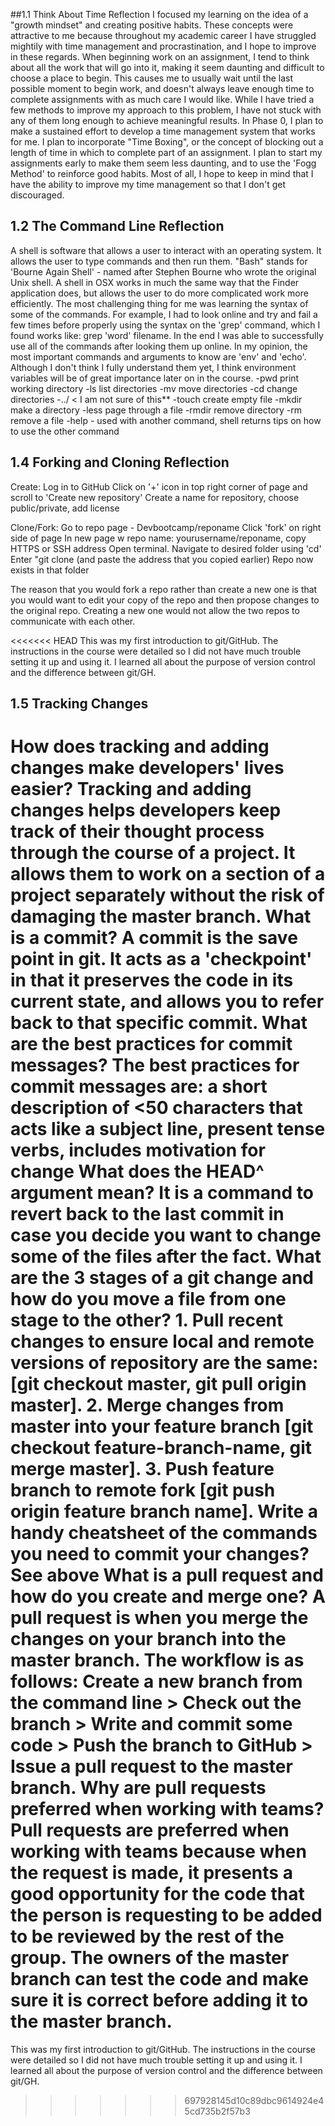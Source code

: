 ##1.1 Think About Time Reflection
I focused my learning on the idea of a "growth mindset" and creating positive habits. These concepts were attractive to me because throughout my academic career I have struggled mightily with time management and procrastination, and I hope to improve in these regards. When beginning work on an assignment, I tend to think about all the work that will go into it, making it seem daunting and difficult to choose a place to begin. This causes me to usually wait until the last possible moment to begin work, and doesn't always leave enough time to complete assignments with as much care I would like. While I have tried a few methods to improve my approach to this problem, I have not stuck with any of them long enough to achieve meaningful results. In Phase 0, I plan to make a sustained effort to develop a time management system that works for me. I plan to incorporate "Time Boxing", or the concept of blocking out a length of time in which to complete part of an assignment. I plan to start my assignments early to make them seem less daunting, and to use the 'Fogg Method' to reinforce good habits. Most of all, I hope to keep in mind that I have the ability to improve my time management so that I don't get discouraged.
## 1.2 The Command Line Reflection

A shell is software that allows a user to interact with an operating system. It allows the user to type commands and then run them. "Bash" stands for 'Bourne Again Shell' - named after Stephen Bourne who wrote the original Unix shell. A shell in OSX works in much the same way that the Finder application does, but allows the user to do more complicated work more efficiently.
The most challenging thing for me was learning the syntax of some of the commands. For example, I had to look online and try and fail a few times before properly using the syntax on the 'grep' command, which I found works like: grep 'word' filename. In the end I was able to successfully use all of the commands after looking them up online.
In my opinion, the most important commands and arguments to know are 'env' and 'echo'. Although I don't think I fully understand them yet, I think environment variables will be of great importance later on in the course.
-pwd print working directory
-ls list directories
-mv move directories
-cd change directories
-../ < I am not sure of this**
-touch create empty file
-mkdir make a directory
-less page through a file
-rmdir remove directory
-rm remove a file
-help - used with another command, shell returns tips on how to use the other command
## 1.4 Forking and Cloning Reflection
Create:
Log in to GitHub
Click on '+' icon in top right corner of page and scroll to 'Create new repository'
Create a name for repository, choose public/private, add license

Clone/Fork:
Go to repo page - Devbootcamp/reponame
Click 'fork' on right side of page
In new page w repo name: yourusername/reponame, copy HTTPS or SSH address
Open terminal. Navigate to desired folder using 'cd'
Enter "git clone (and paste the address that you copied earlier)
Repo now exists in that folder

The reason that you would fork a repo rather than create a new one is that you would want to edit your copy of the repo and then propose changes to the original repo. Creating a new one would not allow the two repos to communicate with each other.

<<<<<<< HEAD
This was my first introduction to git/GitHub. The instructions in the course were detailed so I did not have much trouble setting it up and using it. I learned all about the purpose of version control and the difference between git/GH.
## 1.5 Tracking Changes
How does tracking and adding changes make developers' lives easier? Tracking and adding changes helps developers keep track of their thought process through the course of a project. It allows them to work on a section of a project separately without the risk of damaging the master branch.
What is a commit? A commit is the save point in git. It acts as a 'checkpoint' in that it preserves the code in its current state, and allows you to refer back to that specific commit.
What are the best practices for commit messages? The best practices for commit messages are: a short description of <50 characters that acts like a subject line, present tense verbs, includes motivation for change
What does the HEAD^ argument mean? It is a command to revert back to the last commit in case you decide you want to change some of the files after the fact.
What are the 3 stages of a git change and how do you move a file from one stage to the other? 1. Pull recent changes to ensure local and remote versions of repository are the same: [git checkout master, git pull origin master]. 2. Merge changes from master into your feature branch [git checkout feature-branch-name, git merge master]. 3. Push feature branch to remote fork [git push origin feature branch name].
Write a handy cheatsheet of the commands you need to commit your changes? See above
What is a pull request and how do you create and merge one? A pull request is when you merge the changes on your branch into the master branch. The workflow is as follows: Create a new branch from the command line > Check out the branch > Write and commit some code > Push the branch to GitHub > Issue a pull request to the master branch.
Why are pull requests preferred when working with teams? Pull requests are preferred when working with teams because when the request is made, it presents a good opportunity for the code that the person is requesting to be added to be reviewed by the rest of the group. The owners of the master branch can test the code and make sure it is correct before adding it to the master branch.
=======
This was my first introduction to git/GitHub. The instructions in the course were detailed so I did not have much trouble setting it up and using it. I learned all about the purpose of version control and the difference between git/GH.
>>>>>>> 697928145d10c89dbc9614924e45cd735b2f57b3
